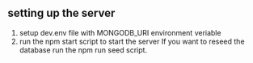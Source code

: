 ## setting up the  server
1. setup dev.env file with MONGODB_URI environment veriable
2. run the npm start script to start the server
If you want to reseed the database run the npm run seed script.
